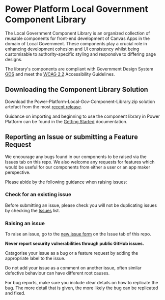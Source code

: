 # Power Platform Local Government Component Library

The Local Government Component Library is an organized collection of reusable components for front-end development of Canvas Apps in the domain of Local Government. These components play a crucial role in enhancing development cohesion and UI consistency whilst being customisable to authority-specific styling and responsive to differing page designs. 

The library's components are compliant with Government Design System [GDS](https://design-system.service.gov.uk/patterns/) and meet the [WCAG 2.2](https://www.w3.org/TR/WCAG22/) Accessibility Guidelines.

## Downloading the Component Library Solution

Download the Power-Platform-Local-Gov-Component-Library.zip solution artefact from the most [recent release](https://github.com/MarraLtd/Power-Platform-Local-Gov-Component-Library/releases).

Guidance on importing and beginning to use the component library in Power Platform can be found in the [Getting Started](docs/GettingStarted.md) documentation.

## Reporting an Issue or submitting a Feature Request

We encourage any bugs found in our components to be raised via the Issues tab on this repo. We also welcome any requests for features which would be useful for our components from either a user or an app maker perspective. 

Please abide by the following guidance when raising issues:

### Check for an existing issue

Before submitting an issue, please check you will not be duplicating issues by checking the [Issues](https://github.com/MarraLtd/Power-Platform-Local-Gov-Component-Library/issues) list.

### Raising an issue

To raise an issue, go to the [new issue form](https://github.com/MarraLtd/Power-Platform-Local-Gov-Component-Library/issues/new) on the Issue tab of this repo.

**Never report security vulnerabilities through public GitHub issues.**

Catagorise your issue  as a bug or a feature request by adding the appropriate label to the issue.

Do not add your issue as a comment on another issue, often similar defective behaviour can have different root causes.

For bug reports, make sure you include clear details on how to replicate the bug. The more detail that is given, the more likely the bug can be replicated and fixed.
